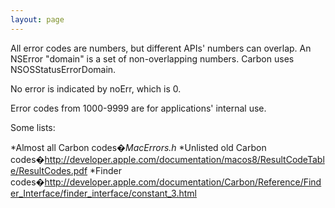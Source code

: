 ```yaml
---
layout: page
---
```




All error codes are numbers, but different APIs' numbers can overlap. An NSError "domain" is a set of non-overlapping numbers. Carbon uses NSOSStatusErrorDomain.

No error is indicated by     noErr, which is 0.

Error codes from 1000-9999 are for applications' internal use.

Some lists:

*Almost all Carbon codes�*MacErrors.h*
*Unlisted old Carbon codes�http://developer.apple.com/documentation/macos8/ResultCodeTable/ResultCodes.pdf
*Finder codes�http://developer.apple.com/documentation/Carbon/Reference/Finder_Interface/finder_interface/constant_3.html
